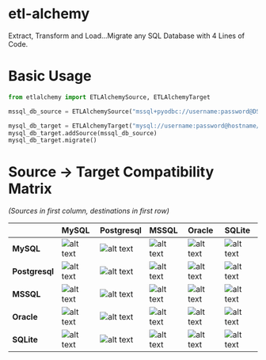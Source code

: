 # etl-alchemy
Extract, Transform and Load...Migrate any SQL Database with 4 Lines of Code.

# Basic Usage
```python
from etlalchemy import ETLAlchemySource, ETLAlchemyTarget

mssql_db_source = ETLAlchemySource("mssql+pyodbc://username:password@DSN_NAME")

mysql_db_target = ETLAlchemyTarget("mysql://username:password@hostname/db_name", drop_database=True)
mysql_db_target.addSource(mssql_db_source)
mysql_db_target.migrate()
````

[success]: https://github.com/seanharr11/etl-alchemy/blob/performance/img/green_check.png "Success"
[failure]: https://github.com/seanharr11/etl-alchemy/blob/performance/img/red_x.png "Failure"

# Source -> Target Compatibility Matrix 
_(Sources in first column, destinations in first row)_

|     | MySQL | Postgresql | MSSQL | Oracle | SQLite |
| :--- | :--- | :--- | :--- | :---- | :--- |
| **MySQL** |![alt text][failure]|![alt text][success]|![alt text][success]|![alt text][success]|![alt text][success]|
| **Postgresql** |![alt text][failure]|![alt text][success]|![alt text][success]|![alt text][success]|![alt text][success]|
| **MSSQL** |![alt text][success]|![alt text][success]|![alt text][success]|![alt text][success]|![alt text][success]|
| **Oracle** |![alt text][success]|![alt text][success]|![alt text][success]|![alt text][success]|![alt text][success]|
| **SQLite** |![alt text][success]|![alt text][failure]|![alt text][failure]|![alt text][success]|![alt text][success]|

    

